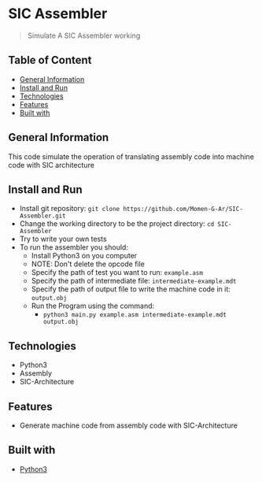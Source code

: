 # SIC Assembler

> Simulate A SIC Assembler working

## Table of Content

-   [General Information](#general-information)
-   [Install and Run](#install-and-run)
-   [Technologies](#technologies)
-   [Features](#features)
-   [Built with](#built-with)

## General Information

This code simulate the operation of translating assembly code into machine code with SIC architecture

## Install and Run

-   Install git repository: `git clone https://github.com/Momen-G-Ar/SIC-Assembler.git`
-   Change the working directory to be the project directory: `cd SIC-Assembler`
-   Try to write your own tests
-   To run the assembler you should:
    -   Install Python3 on you computer
    -   NOTE: Don't delete the opcode file
    -   Specify the path of test you want to run: `example.asm`
    -   Specify the path of intermediate file: `intermediate-example.mdt`
    -   Specify the path of output file to write the machine code in it: `output.obj`
    -   Run the Program using the command:
        -   `python3 main.py example.asm intermediate-example.mdt output.obj`

## Technologies

-   Python3
-   Assembly
-   SIC-Architecture

## Features

-   Generate machine code from assembly code with SIC-Architecture

## Built with

-   [Python3](https://www.python.org/)
